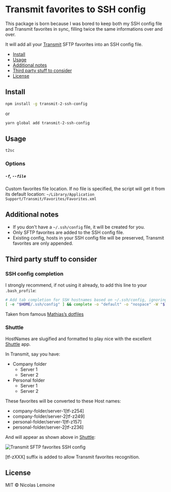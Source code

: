 # Transmit favorites to SSH config

This package is born because I was bored to keep both my SSH config file and Transmit favorites in sync, filling twice the same informations over and over.

It will add all your [Transmit](https://panic.com/transmit/) SFTP favorites into an SSH config file.

- [Install](#install)
- [Usage](#usage)
- [Additional notes](#additional-notes)
- [Third party stuff to consider](#third-party-stuff-to-consider)
- [License](#license)

## Install

```bash
npm install -g transmit-2-ssh-config
```

or

```bash
yarn global add transmit-2-ssh-config
```

## Usage

```bash
t2sc
```

### Options

##### `-f`, `--file`

Custom favorites file location.
If no file is specified, the script will get it from its default location: `~/Library/Application Support/Transmit/Favorites/Favorites.xml`

## Additional notes

- If you don't have a `~/.ssh/config` file, it will be created for you.
- Only SFTP favorites are added to the SSH config file.
- Existing config, hosts in your SSH config file will be preserved, Transmit favorites are only appended.

## Third party stuff to consider

### SSH config completion

I strongly recommend, if not using it already, to add this line to your `.bash_profile`:

```bash
# Add tab completion for SSH hostnames based on ~/.ssh/config, ignoring wildcards
[ -e "$HOME/.ssh/config" ] && complete -o "default" -o "nospace" -W "$(grep "^Host" ~/.ssh/config | grep -v "[?*]" | cut -d " " -f2- | tr ' ' '\n')" scp sftp ssh;
```
Taken from famous [Mathias’s dotfiles](https://github.com/mathiasbynens/dotfiles/blob/master/.bash_profile#L40-L41)

### Shuttle

HostNames are slugified and formatted to play nice with the excellent [Shuttle](http://fitztrev.github.io/shuttle/) app.

In Transmit, say you have:

- Company folder
    - Server 1
    - Server 2
- Personal folder
    - Server 1
    - Server 2

These favorites will be converted to these Host names:

- company-folder/server-1[tf-z254]
- company-folder/server-2[tf-z249]
- personal-folder/server-1[tf-z157]
- personal-folder/server-2[tf-z236]

And will appear as shown above in [Shuttle](http://fitztrev.github.io/shuttle/):

![Transmit SFTP favorites SSH config](http://benkey.free.fr/transmit-to-sshconfig.png)

[tf-zXXX] suffix is added to allow Transmit favorites recognition.

## License

MIT © Nicolas Lemoine
